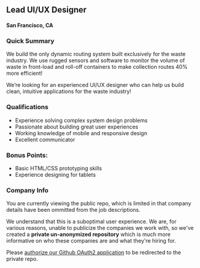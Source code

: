 ## Lead UI/UX Designer
#### San Francisco, CA

### Quick Summary
We build the only dynamic routing system built exclusively for the waste industry. We use rugged sensors and software to monitor the volume of waste in front-load and roll-off containers to make collection routes 40% more efficient!

We’re looking for an experienced UI/UX designer who can help us build clean, intuitive applications for the waste industry!

### Qualifications
+ Experience solving complex system design problems
+ Passionate about building great user experiences
+ Working knowledge of mobile and responsive design
+ Excellent communicator

### Bonus Points:
+ Basic HTML/CSS prototyping skills
+ Experience designing for tablets

### Company Info
You are currently viewing the public repo, which is limited in that company details have been ommitted from the job descriptions.  
    
We understand that this is a suboptimal user experience.  We are, for various reasons, unable to publicize the companies we work with, so we've
created a **private un-anonymized repository** which is much more informative on who these companies are and what they're hiring for.  
    
Please [authorize our Github OAuth2 application](https://letsrockit.co/users/auth/github?job_id=q29tcg9sb2d5-lead-ui-ux-designer) to be redirected to the private repo.
